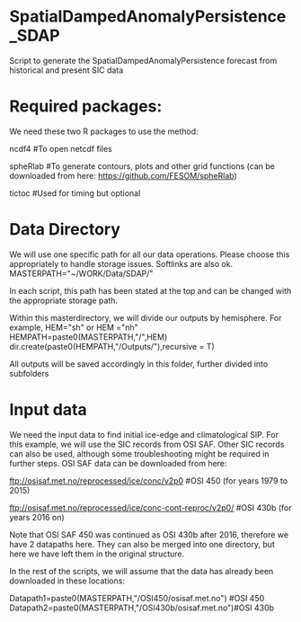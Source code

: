 # SpatialDampedAnomalyPersistence_SDAP
Script to generate the SpatialDampedAnomalyPersistence forecast from historical and present SIC data


# Required packages:
We need these two R packages to use the method:

ncdf4  #To open netcdf files

spheRlab #To generate contours, plots and other grid functions
(can be downloaded from here: https://github.com/FESOM/spheRlab)

tictoc #Used for timing but optional

# Data Directory
We will use one specific path for all our data operations. Please choose this appropriately to handle storage issues. Softlinks are also ok.
MASTERPATH="~/WORK/Data/SDAP/"

In each script, this path has been stated at the top and can be changed with the appropriate storage path. 

Within this masterdirectory, we will divide our outputs by hemisphere.
For example, HEM="sh" or HEM ="nh"
HEMPATH=paste0(MASTERPATH,"/",HEM)
dir.create(paste0(HEMPATH,"/Outputs/"),recursive = T)

All outputs will be saved accordingly in this folder, further divided into subfolders

# Input data
We need the input data to find initial ice-edge and climatological SIP. For this example, we will use the SIC records from OSI SAF. Other SIC records can also be used, although some troubleshooting might be required in further steps. OSI SAF data can be downloaded from here:

ftp://osisaf.met.no/reprocessed/ice/conc/v2p0 #OSI 450  (for years 1979 to 2015)

ftp://osisaf.met.no/reprocessed/ice/conc-cont-reproc/v2p0/ #OSI 430b (for years 2016 on)

Note that OSI SAF 450 was continued as OSI 430b after 2016, therefore we have 2 datapaths here. They can also be merged into one directory, but here we have left them in the original structure.

In the rest of the scripts, we will assume that the data has already been downloaded in these locations:

Datapath1=paste0(MASTERPATH,"/OSI450/osisaf.met.no") #OSI 450 
Datapath2=paste0(MASTERPATH,"/OSI430b/osisaf.met.no")#OSI 430b

